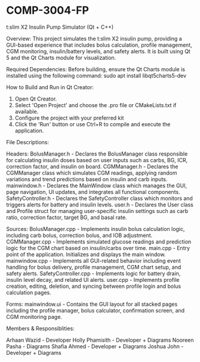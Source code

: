 # COMP-3004-FP

t:slim X2 Insulin Pump Simulator (Qt + C++)

Overview:
This project simulates the t:slim X2 insulin pump, providing a GUI-based experience that includes bolus calculation, profile management, CGM monitoring, insulin/battery levels, and safety alerts. It is built using Qt 5 and the Qt Charts module for visualization.

Required Dependencies:
Before building, ensure the Qt Charts module is installed using the following command:
sudo apt install libqt5charts5-dev

How to Build and Run in Qt Creator:
1. Open Qt Creator.
2. Select 'Open Project' and choose the .pro file or CMakeLists.txt if available.
3. Configure the project with your preferred kit
4. Click the 'Run' button or use Ctrl+R to compile and execute the application.

File Descriptions:

Headers:
BolusManager.h - Declares the BolusManager class responsible for calculating insulin doses based on user inputs such as carbs, BG, ICR, correction factor, and insulin on board.
CGMManager.h - Declares the CGMManager class which simulates CGM readings, applying random variations and trend predictions based on insulin and carb inputs.
mainwindow.h - Declares the MainWindow class which manages the GUI, page navigation, UI updates, and integrates all functional components.
SafetyController.h - Declares the SafetyController class which monitors and triggers alerts for battery and insulin levels.
user.h - Declares the User class and Profile struct for managing user-specific insulin settings such as carb ratio, correction factor, target BG, and basal rate.

Sources:
BolusManager.cpp - Implements insulin bolus calculation logic, including carb bolus, correction bolus, and IOB adjustment.
CGMManager.cpp - Implements simulated glucose readings and prediction logic for the CGM chart based on insulin/carbs over time.
main.cpp - Entry point of the application. Initializes and displays the main window.
mainwindow.cpp - Implements all GUI-related behavior including event handling for bolus delivery, profile management, CGM chart setup, and safety alerts.
SafetyController.cpp - Implements logic for battery drain, insulin level decay, and related UI alerts.
user.cpp - Implements profile creation, editing, deletion, and syncing between profile login and bolus calculation pages.

Forms:
mainwindow.ui - Contains the GUI layout for all stacked pages including the profile manager, bolus calculator, confirmation screen, and CGM monitoring page.

Members & Responsiblities:

Arhaan Wazid - Developer
Holly Phamisith - Developer + Diagrams
Nooreen Pasha - Diagrams
Shafia Ahmed - Developer + Diagrams
Joshua John - Developer + Diagrams
